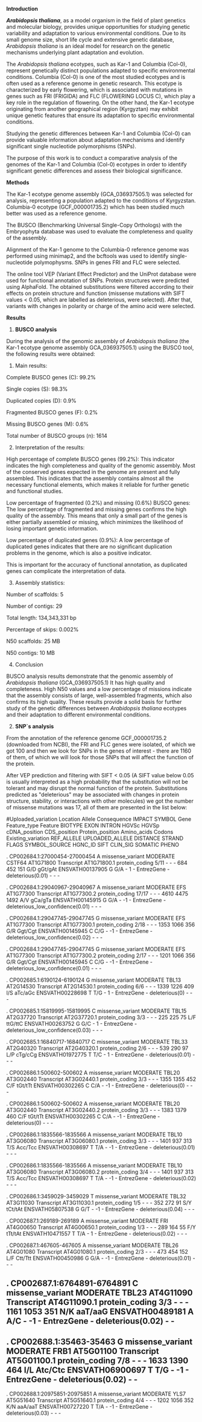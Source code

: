 **Introduction**

***Arabidopsis thaliana***, as a model organism in the field of plant
genetics and molecular biology, provides unique opportunities for
studying genetic variability and adaptation to various environmental
conditions. Due to its small genome size, short life cycle and extensive
genetic database, *Arabidopsis thaliana* is an ideal model for research
on the genetic mechanisms underlying plant adaptation and evolution.

The *Arabidopsis thaliana* ecotypes, such as Kar-1 and Columbia (Col-0),
represent genetically distinct populations adapted to specific
environmental conditions. Columbia (Col-0) is one of the most studied
ecotypes and is often used as a reference genome in genetic research.
This ecotype is characterized by early flowering, which is associated
with mutations in genes such as FRI (FRIGIDA) and FLC (FLOWERING LOCUS
C), which play a key role in the regulation of flowering. On the other
hand, the Kar-1 ecotype originating from another geographical region
(Kyrgyztan) may exhibit unique genetic features that ensure its
adaptation to specific environmental conditions.

Studying the genetic differences between Kar-1 and Columbia (Col-0) can
provide valuable information about adaptation mechanisms and identify
significant single nucleotide polymorphisms (SNPs).

The purpose of this work is to conduct a comparative analysis of the
genomes of the Kar-1 and Columbia (Col-0) ecotypes in order to identify
significant genetic differences and assess their biological
significance.

**Methods**

The Kar-1 ecotype genome assembly (GCA_036937505.1) was selected for
analysis, representing a population adapted to the conditions of
Kyrgyzstan. Columbia-0 ecotype (GCF_000001735.2) which has been studied
much better was used as a reference genome.

The BUSCO (Benchmarking Universal Single-Copy Orthologs) with the
Embryophyta database was used to evaluate the completeness and quality
of the assembly.

Alignment of the Kar-1 genome to the Columbia-0 reference genome was
performed using minimap2, and the bcftools was used to identify
single-nucleotide polymophysms. SNPs in genes FRI and FLC were selected.

The online tool VEP (Variant Effect Predictor) and the UniProt database
were used for functional annotation of SNPs. Protein structures were
predicted using AlphaFold. The obtained substitutions were filtered
according to their effects on protein structure and function (missense
mutations with SIFT values \< 0.05, which are labelled as deleterious,
were selected). After that, variants with changes in polarity or charge
of the amino acid were selected.

**Results**

1.  **BUSCO analysis**

During the analysis of the genomic assembly of *Arabidopsis thaliana*
(the Kar-1 ecotype genome assembly GCA_036937505.1) using the BUSCO
tool, the following results were obtained:

1.  Main results:

Complete BUSCO genes (C): 99.2%

Single copies (S): 98.3%

Duplicated copies (D): 0.9%

Fragmented BUSCO genes (F): 0.2%

Missing BUSCO genes (M): 0.6%

Total number of BUSCO groups (n): 1614

2.  Interpretation of the results:

High percentage of complete BUSCO genes (99.2%): This indicator
indicates the high completeness and quality of the genomic assembly.
Most of the conserved genes expected in the genome are present and fully
assembled. This indicates that the assembly contains almost all the
necessary functional elements, which makes it reliable for further
genetic and functional studies.

Low percentage of fragmented (0.2%) and missing (0.6%) BUSCO genes: The
low percentage of fragmented and missing genes confirms the high quality
of the assembly. This means that only a small part of the genes is
either partially assembled or missing, which minimizes the likelihood of
losing important genetic information.

Low percentage of duplicated genes (0.9%): A low percentage of
duplicated genes indicates that there are no significant duplication
problems in the genome, which is also a positive indicator.

This is important for the accuracy of functional annotation, as
duplicated genes can complicate the interpretation of data.

3.  Assembly statistics:

Number of scaffolds: 5

Number of contigs: 29

Total length: 134,343,331 bp

Percentage of skips: 0.002%

N50 scaffolds: 25 MB

N50 contigs: 10 MB

4.  Conclusion

BUSCO analysis results demonstrate that the genomic assembly of
*Arabidopsis thaliana* (GCA_036937505.1) It has high quality and
completeness. High N50 values and a low percentage of missions indicate
that the assembly consists of large, well-assembled fragments, which
also confirms its high quality. These results provide a solid basis for
further study of the genetic differences between *Arabidopsis thaliana*
ecotypes and their adaptation to different environmental conditions.

2.  **SNP\`s analysis**

From the annotation of the reference genome GCF_000001735.2 (downloaded
from NCBI), the FRI and FLC genes were isolated, of which we got 100 and
then we look for SNPs in the genes of interest - there are 1160 of them,
of which we will look for those SNPs that will affect the function of
the protein.

After VEP prediction and filtering with SIFT \< 0.05 (A SIFT value below
0.05 is usually interpreted as a high probability that the substitution
will not be tolerant and may disrupt the normal function of the protein.
Substitutions predicted as \"deleterious\" may be associated with
changes in protein structure, stability, or interactions with other
molecules) we got the number of missense mutations was 17, all of them
are presented in the list below:

#Uploaded_variation Location Allele Consequence IMPACT SYMBOL Gene
Feature_type Feature BIOTYPE EXON INTRON HGVSc HGVSp cDNA_position
CDS_position Protein_position Amino_acids Codons Existing_variation
REF_ALLELE UPLOADED_ALLELE DISTANCE STRAND FLAGS SYMBOL_SOURCE HGNC_ID
SIFT CLIN_SIG SOMATIC PHENO

. CP002684.1:27000454-27000454 A missense_variant MODERATE CSTF64
AT1G71800 Transcript AT1G71800.1 protein_coding 5/11 - - - 684 452 151
G/D gGt/gAt ENSVATH00137905 G G/A - 1 - EntrezGene -
deleterious(0.01) - - -

. CP002684.1:29040967-29040967 A missense_variant MODERATE EFS AT1G77300
Transcript AT1G77300.2 protein_coding 17/17 - - - 4610 4475 1492 A/V
gCa/gTa ENSVATH00145915 G G/A - -1 - EntrezGene -
deleterious_low_confidence(0.01) - - -

. CP002684.1:29047745-29047745 G missense_variant MODERATE EFS AT1G77300
Transcript AT1G77300.1 protein_coding 2/18 - - - 1353 1066 356 G/R
Ggt/Cgt ENSVATH00145945 C C/G - -1 - EntrezGene -
deleterious_low_confidence(0.02) - - -

. CP002684.1:29047745-29047745 G missense_variant MODERATE EFS AT1G77300
Transcript AT1G77300.2 protein_coding 2/17 - - - 1201 1066 356 G/R
Ggt/Cgt ENSVATH00145945 C C/G - -1 - EntrezGene -
deleterious_low_confidence(0.01) - - -

. CP002685.1:6190124-6190124 G missense_variant MODERATE TBL13 AT2G14530
Transcript AT2G14530.1 protein_coding 6/6 - - - 1339 1226 409 I/S
aTc/aGc ENSVATH00228698 T T/G - 1 - EntrezGene - deleterious(0) - - -

. CP002685.1:15819995-15819995 C missense_variant MODERATE TBL15
AT2G37720 Transcript AT2G37720.1 protein_coding 3/3 - - - 225 225 75 L/F
ttG/ttC ENSVATH00263752 G G/C - 1 - EntrezGene -
deleterious_low_confidence(0.03) - - -

. CP002685.1:16840717-16840717 C missense_variant MODERATE TBL33
AT2G40320 Transcript AT2G40320.1 protein_coding 2/6 - - - 539 290 97 L/P
cTg/cCg ENSVATH01972775 T T/C - 1 - EntrezGene - deleterious(0.01) - - -

. CP002686.1:500602-500602 A missense_variant MODERATE TBL20 AT3G02440
Transcript AT3G02440.1 protein_coding 3/3 - - - 1355 1355 452 C/F
tGt/tTt ENSVATH00302265 C C/A - -1 - EntrezGene - deleterious(0) - - -

. CP002686.1:500602-500602 A missense_variant MODERATE TBL20 AT3G02440
Transcript AT3G02440.2 protein_coding 3/3 - - - 1383 1379 460 C/F
tGt/tTt ENSVATH00302265 C C/A - -1 - EntrezGene - deleterious(0) - - -

. CP002686.1:1835566-1835566 A missense_variant MODERATE TBL10 AT3G06080
Transcript AT3G06080.1 protein_coding 3/3 - - - 1401 937 313 T/S Acc/Tcc
ENSVATH00308697 T T/A - -1 - EntrezGene - deleterious(0.01) - - -

. CP002686.1:1835566-1835566 A missense_variant MODERATE TBL10 AT3G06080
Transcript AT3G06080.2 protein_coding 3/4 - - - 1401 937 313 T/S Acc/Tcc
ENSVATH00308697 T T/A - -1 - EntrezGene - deleterious(0.02) - - -

. CP002686.1:3459029-3459029 T missense_variant MODERATE TBL32 AT3G11030
Transcript AT3G11030.1 protein_coding 1/5 - - - 352 272 91 S/Y tCt/tAt
ENSVATH05807538 G G/T - -1 - EntrezGene - deleterious(0.04) - - -

. CP002687.1:269189-269189 A missense_variant MODERATE FRI AT4G00650
Transcript AT4G00650.1 protein_coding 1/3 - - - 289 164 55 F/Y tTt/tAt
ENSVATH10471557 T T/A - 1 - EntrezGene - deleterious(0.02) - - -

. CP002687.1:467605-467605 A missense_variant MODERATE TBL26 AT4G01080
Transcript AT4G01080.1 protein_coding 2/3 - - - 473 454 152 L/F Ctt/Ttt
ENSVATH00450986 G G/A - -1 - EntrezGene - deleterious(0.01) - - -

. CP002687.1:6764891-6764891 C missense_variant MODERATE TBL23 AT4G11090
Transcript AT4G11090.1 protein_coding 3/3 - - - 1161 1053 351 N/K
aaT/aaG ENSVATH00489181 A A/C - -1 - EntrezGene - deleterious(0.02) - -
-

. CP002688.1:35463-35463 G missense_variant MODERATE FRB1 AT5G01100
Transcript AT5G01100.1 protein_coding 7/8 - - - 1633 1390 464 I/L
Atc/Ctc ENSVATH06900697 T T/G - -1 - EntrezGene - deleterious(0.02) - -
-

. CP002688.1:20975851-20975851 A missense_variant MODERATE YLS7
AT5G51640 Transcript AT5G51640.1 protein_coding 4/4 - - - 1202 1056 352
K/N aaA/aaT ENSVATH00727220 T T/A - -1 - EntrezGene -
deleterious(0.03) - - -

